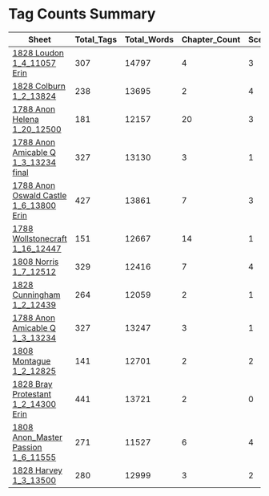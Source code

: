 # Tag Counts Summary

| Sheet | Total_Tags | Total_Words | Chapter_Count | SceneAction_Count | SceneAction_Words | SceneDia_Count | SceneDia_Words | Dialogue_Count | Dialogue_Words |
|-------|------------|-------------|---------------|------------------|------------------|----------------|----------------|----------------|----------------|
| [1828 Loudon 1_4_11057 Erin](https://github.com/aculich/novel-scenification/blob/d866287adcb2d57cf307645c88ada263460ed3a7/data/input/1828%20Loudon%201_4_11057%20Erin.html) | 307 | 14797 | 4 | 3 | 6231 | 3 | 3284 | 28 | 1191 |
| [1828 Colburn 1_2_13824](https://github.com/aculich/novel-scenification/blob/d866287adcb2d57cf307645c88ada263460ed3a7/data/input/1828%20Colburn%201_2_13824.html) | 238 | 13695 | 2 | 4 | 4415 | 3 | 1807 | 12 | 540 |
| [1788 Anon Helena 1_20_12500](https://github.com/aculich/novel-scenification/blob/d866287adcb2d57cf307645c88ada263460ed3a7/data/input/1788%20Anon%20Helena%201_20_12500.html) | 181 | 12157 | 20 | 3 | 13702 | 3 | 1713 | 1 | 11 |
| [1788 Anon Amicable Q 1_3_13234 final](https://github.com/aculich/novel-scenification/blob/d866287adcb2d57cf307645c88ada263460ed3a7/data/input/1788%20Anon%20Amicable%20Q%201_3_13234%20final.html) | 327 | 13130 | 3 | 1 | 1259 | 5 | 7592 | 64 | 3657 |
| [1788 Anon Oswald Castle 1_6_13800 Erin](https://github.com/aculich/novel-scenification/blob/d866287adcb2d57cf307645c88ada263460ed3a7/data/input/1788%20Anon%20Oswald%20Castle%201_6_13800%20Erin.html) | 427 | 13861 | 7 | 3 | 3550 | 6 | 6802 | 25 | 433 |
| [1788 Wollstonecraft 1_16_12447](https://github.com/aculich/novel-scenification/blob/d866287adcb2d57cf307645c88ada263460ed3a7/data/input/1788%20Wollstonecraft%201_16_12447.html) | 151 | 12667 | 14 | 1 | 316 | 2 | 1553 | 3 | 57 |
| [1808 Norris 1_7_12512](https://github.com/aculich/novel-scenification/blob/d866287adcb2d57cf307645c88ada263460ed3a7/data/input/1808%20Norris%201_7_12512.html) | 329 | 12416 | 7 | 4 | 3899 | 6 | 3035 | 50 | 1089 |
| [1828 Cunningham 1_2_12439](https://github.com/aculich/novel-scenification/blob/d866287adcb2d57cf307645c88ada263460ed3a7/data/input/1828%20Cunningham%201_2_12439.html) | 264 | 12059 | 2 | 1 | 5912 | 1 | 6042 | 2 | 174 |
| [1788 Anon Amicable Q 1_3_13234](https://github.com/aculich/novel-scenification/blob/d866287adcb2d57cf307645c88ada263460ed3a7/data/input/1788%20Anon%20Amicable%20Q%201_3_13234.html) | 327 | 13247 | 3 | 1 | 1269 | 5 | 7656 | 64 | 3686 |
| [1808 Montague 1_2_12825](https://github.com/aculich/novel-scenification/blob/d866287adcb2d57cf307645c88ada263460ed3a7/data/input/1808%20Montague%201_2_12825.html) | 141 | 12701 | 2 | 2 | 2373 | 4 | 3439 | 3 | 127 |
| [1828 Bray Protestant 1_2_14300 Erin](https://github.com/aculich/novel-scenification/blob/d866287adcb2d57cf307645c88ada263460ed3a7/data/input/1828%20Bray%20Protestant%201_2_14300%20Erin.html) | 441 | 13721 | 2 | 0 | 0 | 2 | 12295 | 1 | 95 |
| [1808 Anon_Master Passion 1_6_11555](https://github.com/aculich/novel-scenification/blob/d866287adcb2d57cf307645c88ada263460ed3a7/data/input/1808%20Anon_Master%20Passion%201_6_11555.html) | 271 | 11527 | 6 | 4 | 3207 | 6 | 3919 | 80 | 2477 |
| [1828 Harvey 1_3_13500](https://github.com/aculich/novel-scenification/blob/d866287adcb2d57cf307645c88ada263460ed3a7/data/input/1828%20Harvey%201_3_13500.html) | 280 | 12999 | 3 | 2 | 4041 | 3 | 8195 | 12 | 556 |
